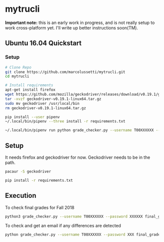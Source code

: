 # mytrucli
**Important note:** this is an early work in progress, and is not really setup to work cross-platform yet. I'll write up better instructions soon(TM).

## Ubuntu 16.04 Quickstart
### Setup
```bash
# Clone Repo
git clone https://github.com/marcolussetti/mytrucli.git
cd mytrucli

# Install requirements
apt-get install firefox
wget https://github.com/mozilla/geckodriver/releases/download/v0.19.1/geckodriver-v0.19.1-linux64.tar.gz
tar -xvzf geckodriver-v0.19.1-linux64.tar.gz
sudo mv geckodriver /usr/local/bin
rm geckodriver-v0.19.1-linux64.tar.gz

pip install --user pipenv
~/.local/bin/pipenv --three install -r requirements.txt

~/.local/bin/pipenv run python grade_checker.py --username T00XXXXXX --password XXXXXX final_grades --term 201810
```

## Setup
It needs firefox and geckodriver for now. Geckodriver needs to be in the path.

```bash
pacaur -S geckodriver
```

```bash
pip install -r requirements.txt
```

## Execution
To check final grades for Fall 2018
```bash
python3 grade_checker.py --username T00XXXXXX --password XXXXXX final_grades --term 201810
```

To check and get an email if any differences are detected
```bash
python grade_checker.py --username T00XXXXXX --password XXX final_grades --term 201810 --email XXX@XXXX.com --sendgrid-api-key SG.XXXXX
```
